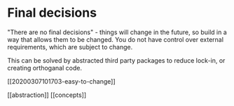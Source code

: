 # Final decisions

"There are no final decisions" - things will change in the future, so build in a way that allows them to be changed. You do not have control over external requirements, which are subject to change.

This can be solved by abstracted third party packages to reduce lock-in, or creating orthoganal code.

[[20200307101703-easy-to-change]]

[[abstraction]]
[[concepts]]

